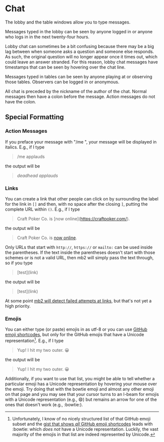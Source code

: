 # Chat

The lobby and the table windows allow you to type messages.

Messages typed in the lobby can be seen by anyone logged in or anyone
who logs in in the next twenty-four hours.

Lobby chat can sometimes be a bit confusing because there may be a big
lag between when someone asks a question and someone else responds.
As such, the original question will no longer appear once it times
out, which could leave an answer stranded. For this reason, lobby chat
messages have timestamps that can be seen by hovering over the chat
line.

Messages typed in tables can be seen by anyone playing at or
observing those tables.  Observers can be logged in or anonymous.

All chat is preceded by the nickname of the author of the chat. Normal
messages then have a colon before the message. Action messages do not
have the colon.

## Special Formatting

### Action Messages

If you preface your message with "/me ", your message will be
displayed in italics.  E.g., if I type 
> /me applauds

the output will be 

> _deadhead applauds_

### Links

You can create a link that other people can click on by surrounding the
label for the link in `[]` and then, with no space after the closing `]`,
putting the complete URL within `()`.  E.g., if I type
> Craft Poker Co. is \[now online]\(https://craftpoker.com/).

the output will be

> Craft Poker Co. is [now online](https://craftpoker.com/).

Only URLs that start with `http://`, `https://` or `mailto:` can be
used inside the parentheses. If the text inside the parentheses doesn't
start with those schemes or is not a valid URL, then mb2 will simply
pass the text through, so if you type

> \[test]\(link)

the output will be

> \[test]\(link)

At some point [mb2 will detect failed attempts at
links](https://github.com/ctm/mb2-doc/issues/907), but that's not yet
a high priority.

### Emojis

You can either type (or paste) emojis in as utf-8 or you can use [GitHub
emoji shortcodes](https://emojipedia.org/github/), but only for the GitHub
emojis that have a Unicode representation[^1].  E.g., if I
type
> Yup! I hit my two outer. :grinning:

the output will be

> Yup! I hit my two outer. 😀

[^1]: Unfortunately, I know of no nicely structured list of that GitHub
emoji subset and the [gist that shows _all_ GitHub emoji
shortcodes](https://gist.github.com/rxaviers/7360908) leads with
:bowtie: which _does not_ have a Unicode representation. Luckily,
the vast majority of the emojis in that list are indeed represented
by Unicode.

Additionally, if you want to use that list, you might be able to tell
whether a particular emoji has a Unicode representation by hovering
your mouse over the emoji. Try doing that with the bowtie emoji and
almost any other emoji on that page and you may see that your cursor
turns to an I-beam for emojis with a Unicode representation (e.g.,
:smile:) but remains an arrow for one of the ones that doesn't work
(e.g., :bowtie:).
